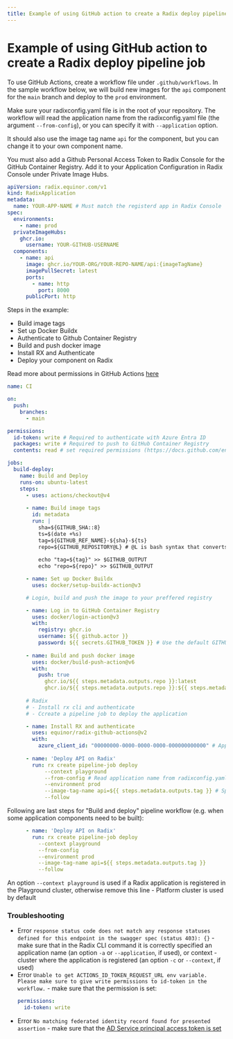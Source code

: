 ```yaml
---
title: Example of using GitHub action to create a Radix deploy pipeline job
---
```


# Example of using GitHub action to create a Radix deploy pipeline job

To use GitHub Actions, create a workflow file under `.github/workflows`. In the sample workflow below, we will build new images for the `api` component for the `main` branch and deploy to the `prod` environment.

Make sure your radixconfig.yaml file is in the root of your repository. The workflow will read the application name from the radixconfig.yaml file (the argument `--from-config`), or you can specify it with `--application` option.

It should also use the image tag name `api` for the component, but you can change it to your own component name.

You must also add a Github Personal Access Token to Radix Console for the GitHub Container Registry. Add it to your Application Configuration in Radix Console under Private Image Hubs.

```yaml
apiVersion: radix.equinor.com/v1
kind: RadixApplication
metadata:
  name: YOUR-APP-NAME # Must match the registerd app in Radix Console
spec:
  environments:
    - name: prod
  privateImageHubs:
    ghcr.io:
      username: YOUR-GITHUB-USERNAME
  components:
    - name: api
      image: ghcr.io/YOUR-ORG/YOUR-REPO-NAME/api:{imageTagName}
      imagePullSecret: latest
      ports:
        - name: http
          port: 8000
      publicPort: http
```


Steps in the example:

* Build image tags
* Set up Docker Buildx
* Authenticate to Github Container Registry
* Build and push docker image
* Install RX and Authenticate
* Deploy your component on Radix

Read more about permissions in GitHub Actions [here](https://docs.github.com/en/actions/using-jobs/assigning-permissions-to-jobs)

```yaml
name: CI

on:
  push:
    branches:
      - main

permissions:
  id-token: write # Required to authenticate with Azure Entra ID
  packages: write # Required to push to GitHub Container Registry
  contents: read # set required permissions (https://docs.github.com/en/actions/using-jobs/assigning-permissions-to-jobs)

jobs:
  build-deploy:
    name: Build and Deploy
    runs-on: ubuntu-latest
    steps:
      - uses: actions/checkout@v4
            
      - name: Build image tags
        id: metadata
        run: |
          sha=${GITHUB_SHA::8}
          ts=$(date +%s)
          tag=${GITHUB_REF_NAME}-${sha}-${ts}
          repo=${GITHUB_REPOSITORY@L} # @L is bash syntax that converts REPO to lowercase
          
          echo "tag=${tag}" >> $GITHUB_OUTPUT
          echo "repo=${repo}" >> $GITHUB_OUTPUT 

      - name: Set up Docker Buildx
        uses: docker/setup-buildx-action@v3

      # Login, build and push the image to your preffered registry

      - name: Log in to GitHub Container Registry
        uses: docker/login-action@v3
        with:
          registry: ghcr.io
          username: ${{ github.actor }}
          password: ${{ secrets.GITHUB_TOKEN }} # Use the default GITHUB_TOKEN for ghcr.io
          
      - name: Build and push docker image
        uses: docker/build-push-action@v6
        with:
          push: true
            ghcr.io/${{ steps.metadata.outputs.repo }}:latest
            ghcr.io/${{ steps.metadata.outputs.repo }}:${{ steps.metadata.outputs.tag }}
  
      # Radix
      # - Install rx cli and authenticate
      # - Ccreate a pipeline job to deploy the application

      - name: Install RX and authenticate
        uses: equinor/radix-github-actions@v2
        with:
          azure_client_id: "00000000-0000-0000-0000-000000000000" # App Registration Application ID or Managed Identity Client ID
          
      - name: 'Deploy API on Radix'
        run: rx create pipeline-job deploy
            --context playground
            --from-config # Read application name from radixconfig.yaml in the root of the repository. Or use `--application your-app-name` to specify the application name
            --environment prod
            --image-tag-name api=${{ steps.metadata.outputs.tag }} # Specify the component name and image tag
            --follow
```

Following are last steps for "Build and deploy" pipeline workflow (e.g. when some application components need to be built):
```yaml
      - name: 'Deploy API on Radix'
        run: rx create pipeline-job deploy
          --context playground
          --from-config
          --environment prod
          --image-tag-name api=${{ steps.metadata.outputs.tag }}
          --follow
```
An option `--context playground` is used if a Radix application is registered in the Playground cluster, otherwise remove this line - Platform cluster is used by default
### Troubleshooting
* Error `response status code does not match any response statuses defined for this endpoint in the swagger spec (status 403): {}` - make sure that in the Radix CLI command it is correctly specified an application name (an option `-a` or `--application`, if used), or context - cluster where the application is registered (an option `-c` or `--context`, if used)
* Error `Unable to get ACTIONS_ID_TOKEN_REQUEST_URL env variable. Please make sure to give write permissions to id-token in the workflow.` - make sure that the permission is set:
    ```yaml
    permissions:
      id-token: write
    ```
* Error `No matching federated identity record found for presented assertion` - make sure that the [AD Service principal access token is set](./#ad-service-principal-access-token)
